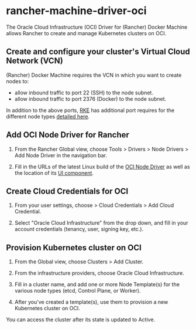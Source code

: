 # rancher-machine-driver-oci

The Oracle Cloud Infrastructure (OCI) Driver for (Rancher) Docker Machine allows Rancher to create and manage Kubernetes clusters on OCI.

## Create and configure your cluster's Virtual Cloud Network (VCN)

(Rancher) Docker Machine requires the VCN in which you want to create nodes to:

- allow inbound traffic to port 22 (SSH) to the node subnet.
- allow inbound traffic to port 2376 (Docker) to the node subnet.

In addition to the above ports, [RKE](https://github.com/rancher/rke) has additional port requires for the different node types [detailed here](https://rancher.com/docs/rke/latest/en/os/#ports).

## Add OCI Node Driver for Rancher

1. From the Rancher Global view, choose Tools > Drivers > Node Drivers > Add Node Driver in the navigation bar.

2. Fill in the URLs of the latest Linux build of the [OCI Node Driver](https://github.com/rancher-plugins/rancher-machine-driver-oci) as well as the location of its [UI component](https://github.com/rancher-plugins/ui-node-driver-oci).

## Create Cloud Credentials for OCI

1. From your user settings, choose > Cloud Credentials > Add Cloud Credential.

2. Select "Oracle Cloud Infrastructure" from the drop down, and fill in your account credentials (tenancy, user, signing key, etc.).

## Provision Kubernetes cluster on OCI

1. From the Global view, choose Clusters > Add Cluster.

2. From the infrastructure providers, choose Oracle Cloud Infrastructure.

3. Fill in a cluster name, and add one or more Node Template(s) for the various node types (etcd, Control Plane, or Worker).

4. After you've created a template(s), use them to provision a new Kubernetes cluster on OCI.

You can access the cluster after its state is updated to Active.

